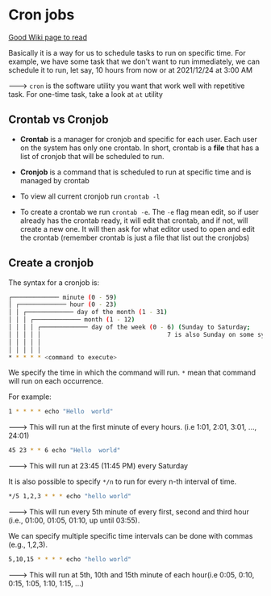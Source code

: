 # Cron jobs

[Good Wiki page to read](https://en.wikipedia.org/wiki/Cron)

Basically it is a way for us to schedule tasks to run on specific time. For example, we have some task that we don't want to run immediately, we can schedule it to run, let say, 10 hours from now or at 2021/12/24 at 3:00 AM

---> `cron` is the software utility you want that work well with repetitive task. For one-time task, take a look at `at` utility

## Crontab vs Cronjob

- **Crontab** is a manager for cronjob and specific for each user. Each user on the system has only one crontab. In short, crontab is a **file** that has a list of cronjob that will be scheduled to run.
- **Cronjob** is a command that is scheduled to run at specific time and is managed by crontab

- To view all current cronjob run `crontab -l`
- To create a crontab we run `crontab -e`. The `-e` flag mean edit, so if user already has the crontab ready, it will edit that crontab, and if not, will create a new one. It will then ask for what editor used to open and edit the crontab (remember crontab is just a file that list out the cronjobs)

## Create a cronjob

The syntax for a cronjob is:

```bash
┌───────────── minute (0 - 59)
│ ┌───────────── hour (0 - 23)
│ │ ┌───────────── day of the month (1 - 31)
│ │ │ ┌───────────── month (1 - 12)
│ │ │ │ ┌───────────── day of the week (0 - 6) (Sunday to Saturday;
│ │ │ │ │                                   7 is also Sunday on some systems)
│ │ │ │ │
│ │ │ │ │
* * * * * <command to execute>
```

We specify the time in which the command will run. `*` mean that command will run on each occurrence.

For example:

```bash
1 * * * * echo "Hello  world"
```

---> This will run at the first minute of every hours. (i.e 1:01, 2:01, 3:01, ..., 24:01)

```bash
45 23 * * 6 echo "Hello  world"
```

---> This will run at 23:45 (11:45 PM) every Saturday

It is also possible to specify `*/n` to run for every n-th interval of time.

```bash
*/5 1,2,3 * * * echo "hello world"
```

---> This will run every 5th minute of every first, second and third hour (i.e., 01:00, 01:05, 01:10, up until 03:55).

We can specify multiple specific time intervals can be done with commas (e.g., 1,2,3).

```bash
5,10,15 * * * * echo "hello world"
```

---> This will run at 5th, 10th and 15th minute of each hour(i.e 0:05, 0:10, 0:15, 1:05, 1:10, 1:15, ...)
